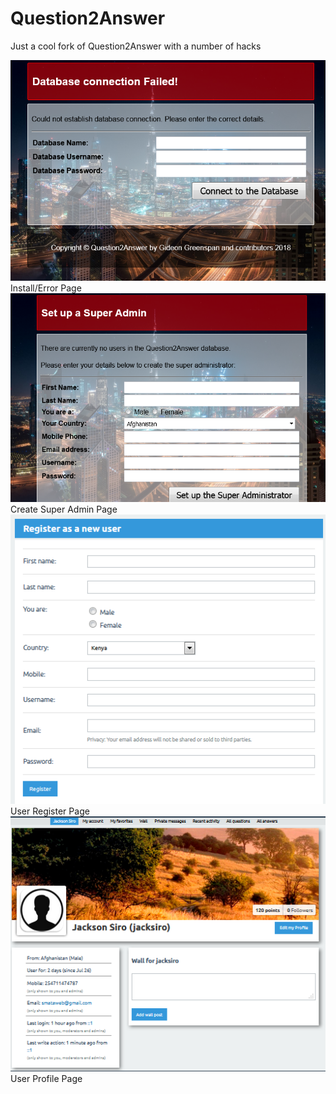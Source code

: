 # Question2Answer
Just a cool fork of Question2Answer with a number of hacks

<img src="qa-media/qa-install.PNG"/>
Install/Error Page

<img src="qa-media/qa-super.PNG"/>
Create Super Admin Page

<img src="qa-media/qa-register.PNG"/>
User Register Page

<img src="qa-media/qa-profile.PNG"/>
User Profile Page

